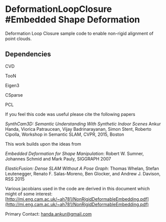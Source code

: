 # DeformationLoopClosure #Embedded Shape Deformation
Deformation Loop Closure sample code to enable non-rigid alignment of point clouds. 

## Dependencies
CVD

TooN

Eigen3

CSparse

PCL


If you feel this code was useful please cite the following papers 

*SynthCam3D: Semantic Understanding With Synthetic Indoor Scenes*
Ankur Handa, Viorica Patraucean, Vijay Badrinarayanan, Simon Stent, Roberto Cipolla, 
Workshop in Semantic SLAM, CVPR, 2015, Boston

This work builds upon the ideas from 

*Embedded Deformation for Shape Manipulation*: 
Robert W. Sumner, Johannes Schmid and Mark Pauly, 
SIGGRAPH 2007

*ElasticFusion: Dense SLAM Without A Pose Graph*: 
Thomas Whelan, Stefan Leutenegger, Renato F. Salas-Moreno, Ben Glocker, and Andrew J. Davison,
RSS 2015

Various jacobians used in the code are derived in this document which might of some interest: [http://mi.eng.cam.ac.uk/~ah781/NonRigidDeformableEmbedding.pdf](http://mi.eng.cam.ac.uk/~ah781/NonRigidDeformableEmbedding.pdf)

Primary Contact:
handa.ankur@gmail.com
